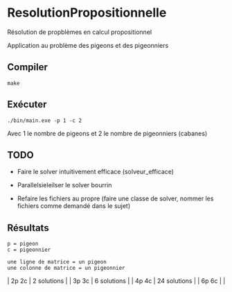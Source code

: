 # ResolutionPropositionnelle
Résolution de propblèmes en calcul propositionnel

Application au problème des pigeons et des pigeonniers

## Compiler

    make

## Exécuter

    ./bin/main.exe -p 1 -c 2

Avec 1 le nombre de pigeons et 2 le nombre de pigeonniers (cabanes)

## TODO

* Faire le solver intuitivement efficace (solveur_efficace)
* Parallelsieleilser le solver bourrin

* Refaire les fichiers au propre (faire une classe de solver, nommer les fichiers comme demandé dans le sujet)

## Résultats

    p = pigeon
    c = pigeonnier

    une ligne de matrice = un pigeon
    une colonne de matrice = un pigeonnier

| 2p 2c | 2 solutions  |
| 3p 3c | 6 solutions  |
| 4p 4c | 24 solutions |
| 6p 6c |              |
